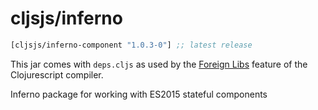 # cljsjs/inferno

[](dependency)
```clojure
[cljsjs/inferno-component "1.0.3-0"] ;; latest release
```
[](/dependency)

This jar comes with `deps.cljs` as used by the [Foreign Libs][flibs] feature
of the Clojurescript compiler.

Inferno package for working with ES2015 stateful components

[flibs]: https://github.com/clojure/clojurescript/wiki/Packaging-Foreign-Dependencies
